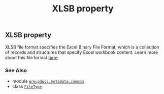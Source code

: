 ﻿---
title: XLSB property
second_title: GroupDocs.Metadata for Python via .NET API References
description: 
type: docs
url: /python-net/groupdocs.metadata.common/filetype/xlsb/
is_root: false
weight: 1050
---

## XLSB property


XLSB file format specifies the Excel Binary File Format, which is a collection of records and
structures that specify Excel workbook content. Learn more about this file format
[here](https://wiki.fileformat.com/specification/spreadsheet/xlsb/).

### See Also
* module [`groupdocs.metadata.common`](../../)
* class [`FileType`](/metadata/python-net/groupdocs.metadata.common/filetype)
